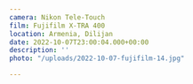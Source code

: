```yaml
---
camera: Nikon Tele-Touch
film: Fujifilm X-TRA 400
location: Armenia, Dilijan
date: 2022-10-07T23:00:04.000+00:00
description: ''
photo: "/uploads/2022-10-07-fujifilm-14.jpg"

---
```

